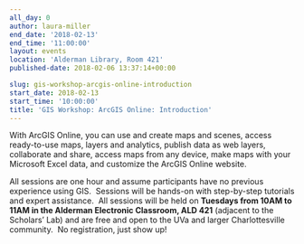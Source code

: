```yaml
---
all_day: 0
author: laura-miller
end_date: '2018-02-13'
end_time: '11:00:00'
layout: events
location: 'Alderman Library, Room 421'
published-date: 2018-02-06 13:37:14+00:00

slug: gis-workshop-arcgis-online-introduction
start_date: 2018-02-13
start_time: '10:00:00'
title: 'GIS Workshop: ArcGIS Online: Introduction'
---
```


With ArcGIS Online, you can use and create maps and scenes, access ready-to-use maps, layers and analytics, publish data as web layers, collaborate and share, access maps from any device, make maps with your Microsoft Excel data, and customize the ArcGIS Online website.

All sessions are one hour and assume participants have no previous experience using GIS.  Sessions will be hands-on with step-by-step tutorials and expert assistance.  All sessions will be held on **Tuesdays from 10AM to 11AM in the Alderman Electronic Classroom, ALD 421** (adjacent to the Scholars’ Lab) and are free and open to the UVa and larger Charlottesville community.  No registration, just show up!
